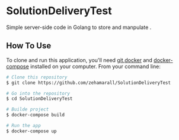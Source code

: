 # SolutionDeliveryTest

Simple server-side code in Golang to store and manpulate .

## How To Use

To clone and run this application, you'll need [git](https://git-scm.com),[docker](https://www.docker.com/) and [docker-compose](https://docs.docker.com/compose/) installed on your computer. From your command line:

```bash
# Clone this repository
$ git clone https://github.com/zehamarall/SolutionDeliveryTest

# Go into the repository
$ cd SolutionDeliveryTest

# Builde project
$ docker-compose build

# Run the app
$ docker-compose up
```